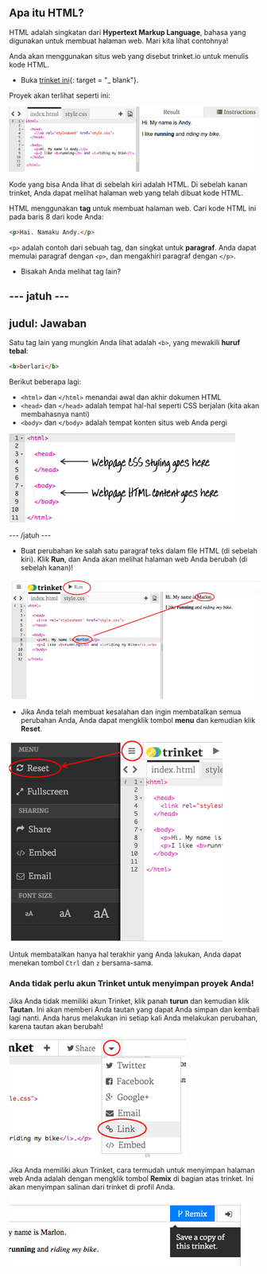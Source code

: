 ## Apa itu HTML?

HTML adalah singkatan dari **Hypertext Markup Language**, bahasa yang digunakan untuk membuat halaman web. Mari kita lihat contohnya!

Anda akan menggunakan situs web yang disebut trinket.io untuk menulis kode HTML.

+ Buka [trinket ini](http://jumpto.cc/web-intro){: target = "_ blank"}.

Proyek akan terlihat seperti ini:

![tangkapan layar](images/birthday-starter.png)

Kode yang bisa Anda lihat di sebelah kiri adalah HTML. Di sebelah kanan trinket, Anda dapat melihat halaman web yang telah dibuat kode HTML.

HTML menggunakan **tag** untuk membuat halaman web. Cari kode HTML ini pada baris 8 dari kode Anda:

```html
<p>Hai. Namaku Andy.</p>
```

`<p>` adalah contoh dari sebuah tag, dan singkat untuk **paragraf**. Anda dapat memulai paragraf dengan `<p>`, dan mengakhiri paragraf dengan `</p>`.

+ Bisakah Anda melihat tag lain?

## \--- jatuh \---

## judul: Jawaban

Satu tag lain yang mungkin Anda lihat adalah `<b>`, yang mewakili **huruf tebal**:

```html
<b>berlari</b>
```

Berikut beberapa lagi:

+ `<html>` dan `</html>` menandai awal dan akhir dokumen HTML
+ `<head>` dan `</head>` adalah tempat hal-hal seperti CSS berjalan (kita akan membahasnya nanti)
+ `<body>` dan `</body>` adalah tempat konten situs web Anda pergi

![tangkapan layar](images/birthday-head-body.png)

\--- /jatuh \---

+ Buat perubahan ke salah satu paragraf teks dalam file HTML (di sebelah kiri). Klik **Run**, dan Anda akan melihat halaman web Anda berubah (di sebelah kanan)!

![tangkapan layar](images/birthday-edit-html.png)

+ Jika Anda telah membuat kesalahan dan ingin membatalkan semua perubahan Anda, Anda dapat mengklik tombol **menu** dan kemudian klik **Reset**.

![tangkapan layar](images/birthday-reset.png)

Untuk membatalkan hanya hal terakhir yang Anda lakukan, Anda dapat menekan tombol `Ctrl` dan `z` bersama-sama.

### Anda tidak perlu akun Trinket untuk menyimpan proyek Anda!

Jika Anda tidak memiliki akun Trinket, klik panah **turun** dan kemudian klik **Tautan**. Ini akan memberi Anda tautan yang dapat Anda simpan dan kembali lagi nanti. Anda harus melakukan ini setiap kali Anda melakukan perubahan, karena tautan akan berubah!

![tangkapan layar](images/birthday-link.png)

Jika Anda memiliki akun Trinket, cara termudah untuk menyimpan halaman web Anda adalah dengan mengklik tombol **Remix** di bagian atas trinket. Ini akan menyimpan salinan dari trinket di profil Anda.

![tangkapan layar](images/birthday-remix.png)